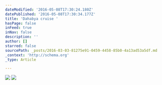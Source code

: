 ```yaml
---
dateModified: '2016-05-08T17:30:24.180Z'
datePublished: '2016-05-08T17:30:34.177Z'
title: 'Dahabya cruise '
hasPage: false
inFeed: true
inNav: false
description: ''
author: []
starred: false
sourcePath: _posts/2016-03-03-81275e91-0459-4458-85b0-4a13ad53a5df.md
_context: 'http://schema.org'
_type: Article

---
```

![](https://the-grid-user-content.s3-us-west-2.amazonaws.com/22cc3dff-f6df-49cc-b760-8352ae96f93e.jpg)
![](https://the-grid-user-content.s3-us-west-2.amazonaws.com/2f2de614-fcd7-4342-a716-1266219af026.jpg)